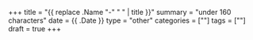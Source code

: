 +++
title = "{{ replace .Name "-" " " | title }}"
summary = "under 160 characters"
date = {{ .Date }}
type = "other"
categories = [""]
tags = [""]
draft = true
+++

